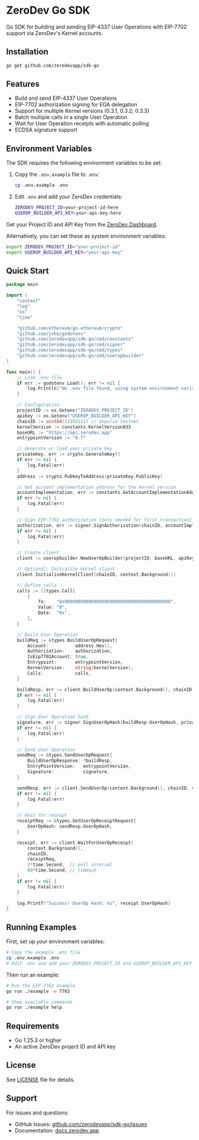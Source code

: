 # ZeroDev Go SDK

Go SDK for building and sending EIP-4337 User Operations with EIP-7702 support via ZeroDev's Kernel accounts.

## Installation

```bash
go get github.com/zerodevapp/sdk-go
```

## Features

- Build and send EIP-4337 User Operations
- EIP-7702 authorization signing for EOA delegation
- Support for multiple Kernel versions (0.3.1, 0.3.2, 0.3.3)
- Batch multiple calls in a single User Operation
- Wait for User Operation receipts with automatic polling
- ECDSA signature support

## Environment Variables

The SDK requires the following environment variables to be set:

1. Copy the `.env.example` file to `.env`:
   ```bash
   cp .env.example .env
   ```

2. Edit `.env` and add your ZeroDev credentials:
   ```bash
   ZERODEV_PROJECT_ID=your-project-id-here
   USEROP_BUILDER_API_KEY=your-api-key-here
   ```

Get your Project ID and API Key from the [ZeroDev Dashboard](https://dashboard.zerodev.app).

Alternatively, you can set these as system environment variables:
```bash
export ZERODEV_PROJECT_ID="your-project-id"
export USEROP_BUILDER_API_KEY="your-api-key"
```

## Quick Start

```go
package main

import (
    "context"
    "log"
    "os"
    "time"

    "github.com/ethereum/go-ethereum/crypto"
    "github.com/joho/godotenv"
    "github.com/zerodevapp/sdk-go/cmd/constants"
    "github.com/zerodevapp/sdk-go/cmd/signer"
    "github.com/zerodevapp/sdk-go/cmd/types"
    "github.com/zerodevapp/sdk-go/cmd/useropbuilder"
)

func main() {
    // Load .env file
    if err := godotenv.Load(); err != nil {
        log.Println("No .env file found, using system environment variables")
    }

    // Configuration
    projectID := os.Getenv("ZERODEV_PROJECT_ID")
    apiKey := os.Getenv("USEROP_BUILDER_API_KEY")
    chainID := uint64(11155111) // Sepolia testnet
    kernelVersion := constants.KernelVersion033
    baseURL := "https://api.zerodev.app"
    entrypointVersion := "0.7"

    // Generate or load your private key
    privateKey, err := crypto.GenerateKey()
    if err != nil {
        log.Fatal(err)
    }
    address := crypto.PubkeyToAddress(privateKey.PublicKey)

    // Get account implementation address for the kernel version
    accountImplementation, err := constants.GetAccountImplementationAddress(kernelVersion)
    if err != nil {
        log.Fatal(err)
    }

    // Sign EIP-7702 authorization (only needed for first transaction)
    authorization, err := signer.SignAuthorization(chainID, accountImplementation, 0, privateKey)
    if err != nil {
        log.Fatal(err)
    }

    // Create client
    client := useropbuilder.NewUserOpBuilder(projectID, baseURL, apiKey)

    // Optional: Initialize kernel client
    client.InitialiseKernelClient(chainID, context.Background())

    // Define calls
    calls := []types.Call{
        {
            To:    "0x0000000000000000000000000000000000000000",
            Value: "0",
            Data:  "0x",
        },
    }

    // Build User Operation
    buildReq := &types.BuildUserOpRequest{
        Account:          address.Hex(),
        Authorization:    authorization,
        IsEip7702Account: true,
        Entrypoint:       entrypointVersion,
        KernelVersion:    string(kernelVersion),
        Calls:            calls,
    }

    buildResp, err := client.BuildUserOp(context.Background(), chainID, buildReq)
    if err != nil {
        log.Fatal(err)
    }

    // Sign User Operation hash
    signature, err := signer.SignUserOpHash(buildResp.UserOpHash, privateKey)
    if err != nil {
        log.Fatal(err)
    }

    // Send User Operation
    sendReq := &types.SendUserOpRequest{
        BuildUserOpResponse: *buildResp,
        EntryPointVersion:   entrypointVersion,
        Signature:           signature,
    }

    sendResp, err := client.SendUserOp(context.Background(), chainID, sendReq)
    if err != nil {
        log.Fatal(err)
    }

    // Wait for receipt
    receiptReq := &types.GetUserOpReceiptRequest{
        UserOpHash: sendResp.UserOpHash,
    }

    receipt, err := client.WaitForUserOpReceipt(
        context.Background(),
        chainID,
        receiptReq,
        2*time.Second,  // poll interval
        60*time.Second, // timeout
    )
    if err != nil {
        log.Fatal(err)
    }

    log.Printf("Success! UserOp Hash: %s", receipt.UserOpHash)
}
```

## Running Examples

First, set up your environment variables:

```bash
# Copy the example .env file
cp .env.example .env
# Edit .env and add your ZERODEV_PROJECT_ID and USEROP_BUILDER_API_KEY
```

Then run an example:

```bash
# Run the EIP-7702 example
go run ./example -e 7702

# Show available commands
go run ./example help
```

## Requirements

- Go 1.25.3 or higher
- An active ZeroDev project ID and API key

## License

See [LICENSE](LICENSE) file for details.

## Support

For issues and questions:
- GitHub Issues: [github.com/zerodevapp/sdk-go/issues](https://github.com/zerodevapp/sdk-go/issues)
- Documentation: [docs.zerodev.app](https://docs.zerodev.app)
